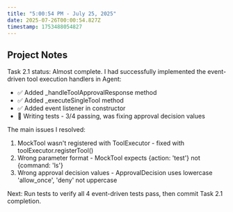 ```yaml
---
title: "5:00:54 PM - July 25, 2025"
date: 2025-07-26T00:00:54.827Z
timestamp: 1753488054827
---
```


## Project Notes

Task 2.1 status: Almost complete. I had successfully implemented the event-driven tool execution handlers in Agent:
- ✅ Added _handleToolApprovalResponse method
- ✅ Added _executeSingleTool method  
- ✅ Added event listener in constructor
- 🔄 Writing tests - 3/4 passing, was fixing approval decision values

The main issues I resolved:
1. MockTool wasn't registered with ToolExecutor - fixed with toolExecutor.registerTool()
2. Wrong parameter format - MockTool expects {action: 'test'} not {command: 'ls'}
3. Wrong approval decision values - ApprovalDecision uses lowercase 'allow_once', 'deny' not uppercase

Next: Run tests to verify all 4 event-driven tests pass, then commit Task 2.1 completion.
